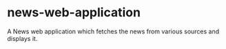 # news-web-application
A News web application which fetches the news from various sources and displays it.
